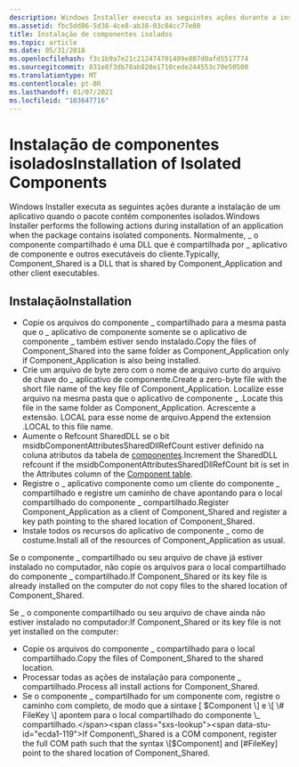 ```yaml
---
description: Windows Installer executa as seguintes ações durante a instalação de um aplicativo quando o pacote contém componentes isolados. Normalmente, \_ o componente compartilhado é uma DLL que é compartilhada por \_ aplicativo de componente e outros executáveis do cliente.
ms.assetid: fbc5dd86-5d38-4ce8-ab38-03c84cc77e80
title: Instalação de componentes isolados
ms.topic: article
ms.date: 05/31/2018
ms.openlocfilehash: f3c1b9a7e21c212474701409e887d0afd5517774
ms.sourcegitcommit: 831e8f3db78ab820e1710cede244553c70e50500
ms.translationtype: MT
ms.contentlocale: pt-BR
ms.lasthandoff: 01/07/2021
ms.locfileid: "103647716"
---
```

# <a name="installation-of-isolated-components"></a><span data-ttu-id="ecda1-104">Instalação de componentes isolados</span><span class="sxs-lookup"><span data-stu-id="ecda1-104">Installation of Isolated Components</span></span>

<span data-ttu-id="ecda1-105">Windows Installer executa as seguintes ações durante a instalação de um aplicativo quando o pacote contém componentes isolados.</span><span class="sxs-lookup"><span data-stu-id="ecda1-105">Windows Installer performs the following actions during installation of an application when the package contains isolated components.</span></span> <span data-ttu-id="ecda1-106">Normalmente, \_ o componente compartilhado é uma DLL que é compartilhada por \_ aplicativo de componente e outros executáveis do cliente.</span><span class="sxs-lookup"><span data-stu-id="ecda1-106">Typically, Component\_Shared is a DLL that is shared by Component\_Application and other client executables.</span></span>

## <a name="installation"></a><span data-ttu-id="ecda1-107">Instalação</span><span class="sxs-lookup"><span data-stu-id="ecda1-107">Installation</span></span>

-   <span data-ttu-id="ecda1-108">Copie os arquivos do componente \_ compartilhado para a mesma pasta que o \_ aplicativo de componente somente se o aplicativo de componente \_ também estiver sendo instalado.</span><span class="sxs-lookup"><span data-stu-id="ecda1-108">Copy the files of Component\_Shared into the same folder as Component\_Application only if Component\_Application is also being installed.</span></span>
-   <span data-ttu-id="ecda1-109">Crie um arquivo de byte zero com o nome de arquivo curto do arquivo de chave do \_ aplicativo de componente.</span><span class="sxs-lookup"><span data-stu-id="ecda1-109">Create a zero-byte file with the short file name of the key file of Component\_Application.</span></span> <span data-ttu-id="ecda1-110">Localize esse arquivo na mesma pasta que o aplicativo de componente \_ .</span><span class="sxs-lookup"><span data-stu-id="ecda1-110">Locate this file in the same folder as Component\_Application.</span></span> <span data-ttu-id="ecda1-111">Acrescente a extensão. LOCAL para esse nome de arquivo.</span><span class="sxs-lookup"><span data-stu-id="ecda1-111">Append the extension .LOCAL to this file name.</span></span>
-   <span data-ttu-id="ecda1-112">Aumente o Refcount SharedDLL se o bit msidbComponentAttributesSharedDllRefCount estiver definido na coluna atributos da tabela de [componentes](component-table.md).</span><span class="sxs-lookup"><span data-stu-id="ecda1-112">Increment the SharedDLL refcount if the msidbComponentAttributesSharedDllRefCount bit is set in the Attributes column of the [Component table](component-table.md).</span></span>
-   <span data-ttu-id="ecda1-113">Registre o \_ aplicativo componente como um cliente do componente \_ compartilhado e registre um caminho de chave apontando para o local compartilhado do componente \_ compartilhado.</span><span class="sxs-lookup"><span data-stu-id="ecda1-113">Register Component\_Application as a client of Component\_Shared and register a key path pointing to the shared location of Component\_Shared.</span></span>
-   <span data-ttu-id="ecda1-114">Instale todos os recursos do aplicativo de componente \_ como de costume.</span><span class="sxs-lookup"><span data-stu-id="ecda1-114">Install all of the resources of Component\_Application as usual.</span></span>

<span data-ttu-id="ecda1-115">Se o componente \_ compartilhado ou seu arquivo de chave já estiver instalado no computador, não copie os arquivos para o local compartilhado do componente \_ compartilhado.</span><span class="sxs-lookup"><span data-stu-id="ecda1-115">If Component\_Shared or its key file is already installed on the computer do not copy files to the shared location of Component\_Shared.</span></span>

<span data-ttu-id="ecda1-116">Se \_ o componente compartilhado ou seu arquivo de chave ainda não estiver instalado no computador:</span><span class="sxs-lookup"><span data-stu-id="ecda1-116">If Component\_Shared or its key file is not yet installed on the computer:</span></span>

-   <span data-ttu-id="ecda1-117">Copie os arquivos do componente \_ compartilhado para o local compartilhado.</span><span class="sxs-lookup"><span data-stu-id="ecda1-117">Copy the files of Component\_Shared to the shared location.</span></span>
-   <span data-ttu-id="ecda1-118">Processar todas as ações de instalação para componente \_ compartilhado.</span><span class="sxs-lookup"><span data-stu-id="ecda1-118">Process all install actions for Component\_Shared.</span></span>
-   <span data-ttu-id="ecda1-119">Se o componente \_ compartilhado for um componente com, registre o caminho com completo, de modo que a sintaxe \[ $Component \] e \[ \# FileKey \] apontem para o local compartilhado do componente \_ compartilhado.</span><span class="sxs-lookup"><span data-stu-id="ecda1-119">If Component\_Shared is a COM component, register the full COM path such that the syntax \[$Component\] and \[\#FileKey\] point to the shared location of Component\_Shared.</span></span>

 

 



